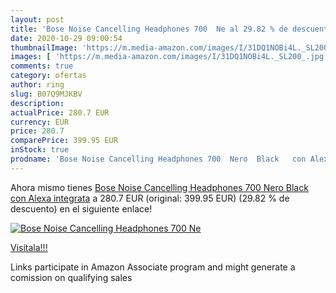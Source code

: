 ```yaml
---
layout: post
title: 'Bose Noise Cancelling Headphones 700  Ne al 29.82 % de descuento'
date: 2020-10-29 09:00:54
thumbnailImage: 'https://m.media-amazon.com/images/I/31DQ1NOBi4L._SL200_.jpg'
images: [ 'https://m.media-amazon.com/images/I/31DQ1NOBi4L._SL200_.jpg' ]
comments: true
category: ofertas
author: ring
slug: B07Q9MJKBV
description:
actualPrice: 280.7 EUR
currency: EUR
price: 280.7
comparePrice: 399.95 EUR
inStock: true
prodname: 'Bose Noise Cancelling Headphones 700  Nero  Black   con Alexa integrata'
---
```


Ahora mismo tienes [Bose Noise Cancelling Headphones 700  Nero  Black   con Alexa integrata](https://www.amazon.it/dp/B07Q9MJKBV/?tag=tolees00-21) a 280.7 EUR (original: 399.95 EUR) (29.82 %  de descuento) en el siguiente enlace!

[![Bose Noise Cancelling Headphones 700  Ne](https://m.media-amazon.com/images/I/31DQ1NOBi4L._SL200_.jpg)](https://www.amazon.it/dp/B07Q9MJKBV/?tag=tolees00-21)

[Visítala!!!](https://www.amazon.it/dp/B07Q9MJKBV/?tag=tolees00-21)

Links participate in Amazon Associate program and might generate a comission on qualifying sales
